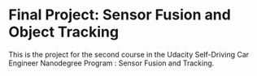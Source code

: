 # Final Project: Sensor Fusion and Object Tracking
 This is the project for the second course in the Udacity Self-Driving Car Engineer Nanodegree Program : Sensor Fusion and Tracking.
